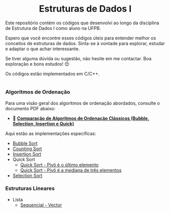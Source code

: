 <h1 align="center"> Estruturas de Dados I </h1>

Este repositório contém os códigos que desenvolvi ao longo da disciplina de Estrutura de Dados I como aluno na UFPB.

Espero que você encontre esses códigos úteis para entender melhor os conceitos de estruturas de dados. Sinta-se à vontade para explorar, estudar e adaptar o que achar interessante.

Se tiver alguma dúvida ou sugestão, não hesite em me contactar. Boa exploração e bons estudos! 😊

Os códigos estão implementados em C/C++.

<h1 align="center"> </h1> 

### Algoritmos de Ordenação

Para uma visão geral dos algoritmos de ordenação abordados, consulte o documento PDF abaixo:

- 📄 **[Comparação de Algoritmos de Ordenação Clássicos (Bubble, Selection, Insertion e Quick)](https://github.com/GabrielCFormiga/Estrutura-de-Dados-I/blob/main/sortings/Compara%C3%A7%C3%A3o_de_Algoritmos_de_Ordena%C3%A7%C3%A3o_Cl%C3%A1ssicos__Bubble__Selection__Insertion_e_Quick.pdf)**

Aqui estão as implementações específicas:

- [Bubble Sort](https://github.com/GabrielCFormiga/Estrutura-de-Dados-I/blob/main/sortings/src/bubble.c)
- [Counting Sort](https://github.com/GabrielCFormiga/Estrutura-de-Dados-I/blob/main/sortings/src/counting.c)
- [Insertion Sort](https://github.com/GabrielCFormiga/Estrutura-de-Dados-I/blob/main/sortings/src/insertion.c)
- Quick Sort
  - [Quick Sort - Pivô é o último elemento](https://github.com/GabrielCFormiga/Estrutura-de-Dados-I/blob/main/sortings/src/quick.c)
  - [Quick Sort - Pivô é a mediana de três elementos](https://github.com/GabrielCFormiga/Estrutura-de-Dados-I/blob/main/sortings/src/quickMedianaDeTres.c)
- [Selection Sort](https://github.com/GabrielCFormiga/Estrutura-de-Dados-I/blob/main/sortings/src/selection.c)

### Estruturas Lineares

- Lista
  - [Sequencial - Vector](https://github.com/GabrielCFormiga/Estrutura-de-Dados-I/tree/main/estruturas%20lineares/lista/sequencial)
